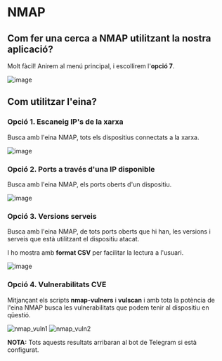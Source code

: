 # NMAP

## Com fer una cerca a NMAP utilitzant la nostra aplicació?

Molt fàcil! Anirem al menú principal, i escollirem l'**opció 7**.

![image](https://user-images.githubusercontent.com/80519737/169173661-5f7fc27d-7913-495b-937d-a8401532ad90.png)

## Com utilitzar l'eina?

### Opció 1. Escaneig IP's de la xarxa

Busca amb l'eina NMAP, tots els dispositius connectats a la xarxa.

![image](https://user-images.githubusercontent.com/80519737/169173906-f2366ae3-6ae9-4982-89c7-7a76c4891d1c.png)

### Opció 2. Ports a través d'una IP disponible

Busca amb l'eina NMAP, els ports oberts d'un dispositiu.

![image](https://user-images.githubusercontent.com/80519737/169174410-f75b7c1e-2c9e-4e5e-b1d7-13c8a930999c.png)

### Opció 3. Versions serveis

Busca amb l'eina NMAP, de tots ports oberts que hi han, les versions i serveis que està utilitzant el dispositiu atacat. 

I ho mostra amb **format CSV** per facilitar la lectura a l'usuari.

![image](https://user-images.githubusercontent.com/80519737/169174779-7db10b6c-6c80-40eb-8ece-6bd387c5da51.png)

### Opció 4. Vulnerabilitats CVE

Mitjançant els scripts **nmap-vulners** i **vulscan** i amb tota la potència de l'eina NMAP busca les vulnerabilitats que podem tenir al dispositiu en qüestió.

![nmap_vuln1](https://user-images.githubusercontent.com/92753159/169496523-c9f355a1-6054-4c1d-8f2c-ebece9a9a08e.png)
![nmap_vuln2](https://user-images.githubusercontent.com/92753159/169496652-3330d564-9da1-48a4-b9d7-a1866608cbe9.png)

**NOTA:** Tots aquests resultats arribaran al bot de Telegram si està configurat.
